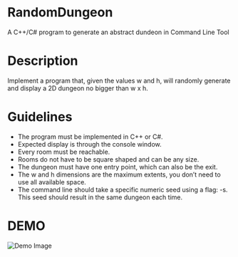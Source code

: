 RandomDungeon
=============

A C++/C# program to generate an abstract dundeon in Command Line Tool 

Description
=============
  Implement a program that, given the values w and h, will randomly generate and display a 2D dungeon no bigger than w x h.

Guidelines
=============
* The program must be implemented in C++ or C#.
* Expected display is through the console window.
* Every room must be reachable.
* Rooms do not have to be square shaped and can be any size.
* The dungeon must have one entry point, which can also be the exit.
* The w and h dimensions are the maximum extents, you don’t need to use all available space.
* The command line should take a specific numeric seed using a flag: -s. This seed should result in the same
dungeon each time.

DEMO
=============
![Demo Image]()
